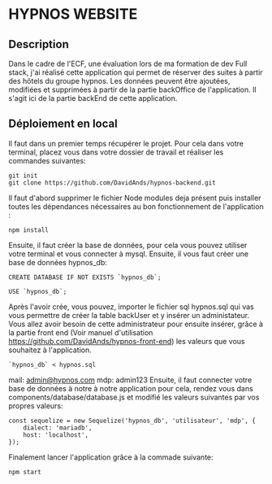 # HYPNOS WEBSITE

## Description
Dans le cadre de l'ECF, une évaluation lors de ma formation de dev Full stack, j'ai réalisé cette application qui permet de réserver des suites à partir des hôtels du groupe hypnos. 
Les données peuvent être ajoutées, modifiées et supprimées à partir de la partie backOffice de l'application.
Il s'agit ici de la partie backEnd de cette application.

## Déploiement en local

Il faut dans un premier temps récupérer le projet. Pour cela dans votre terminal, placez vous dans votre dossier de travail et réaliser les commandes suivantes: 

```
git init
git clone https://github.com/DavidAnds/hypnos-backend.git

```
Il faut d'abord supprimer le fichier Node modules deja présent puis installer toutes les dépendances nécessaires au bon fonctionnement de l'application :

```
npm install

```
Ensuite, il faut créer la base de données, pour cela vous pouvez utiliser votre terminal et vous connecter à mysql.
Ensuite, il vous faut créer une base de données hypnos_db:

```
CREATE DATABASE IF NOT EXISTS `hypnos_db`;

USE `hypnos_db`;

```
Après l'avoir crée, vous pouvez, importer le fichier sql hypnos.sql qui vas vous permettre de créer la table backUser et y insérer un administateur. Vous allez avoir besoin de cette administrateur pour ensuite insérer, grâce à la partie front end (Voir manuel d'utilisation https://github.com/DavidAnds/hypnos-front-end) les valeurs que vous souhaitez à l'application.

```
`hypnos_db` < hypnos.sql

```
mail: admin@hypnos.com mdp: admin123
Ensuite, il faut connecter votre base de données à notre à notre application pour cela, rendez vous dans components/database/database.js et modifié les valeurs suivantes par vos propres valeurs:

```
const sequelize = new Sequelize('hypnos_db', 'utilisateur', 'mdp', {
    dialect: 'mariadb',
    host: 'localhost',
});

```

Finalement lancer l'application grâce à la commade suivante:

```
npm start

```


